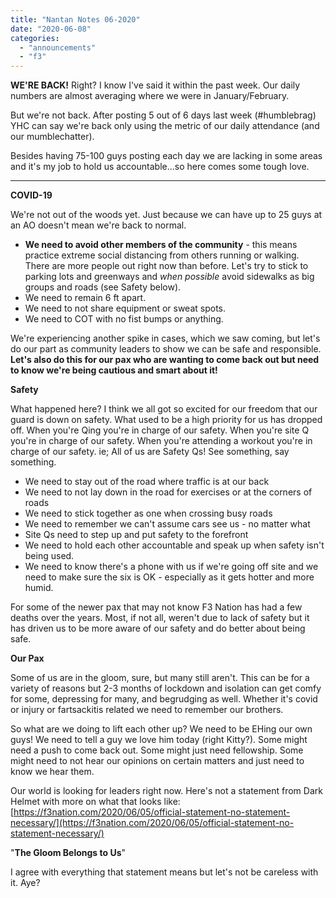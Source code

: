 ```yaml
---
title: "Nantan Notes 06-2020"
date: "2020-06-08"
categories: 
  - "announcements"
  - "f3"
---
```


**WE'RE BACK!** Right? I know I've said it within the past week. Our daily numbers are almost averaging where we were in January/February.

But we're not back. After posting 5 out of 6 days last week (#humblebrag) YHC can say we're back only using the metric of our daily attendance (and our mumblechatter).

Besides having 75-100 guys posting each day we are lacking in some areas and it's my job to hold us accountable...so here comes some tough love.

* * *

**COVID-19**

We're not out of the woods yet. Just because we can have up to 25 guys at an AO doesn't mean we're back to normal.

- **We need to avoid other members of the community** - this means practice extreme social distancing from others running or walking. There are more people out right now than before. Let's try to stick to parking lots and greenways and _when possible_ avoid sidewalks as big groups and roads (see Safety below).
- We need to remain 6 ft apart.
- We need to not share equipment or sweat spots.
- We need to COT with no fist bumps or anything.

We're experiencing another spike in cases, which we saw coming, but let's do our part as community leaders to show we can be safe and responsible. **Let's also do this for our pax who are wanting to come back out but need to know we're being cautious and smart about it!**

**Safety**

What happened here? I think we all got so excited for our freedom that our guard is down on safety. What used to be a high priority for us has dropped off. When you're Qing you're in charge of our safety. When you're site Q you're in charge of our safety. When you're attending a workout you're in charge of our safety. ie; All of us are Safety Qs! See something, say something.

- We need to stay out of the road where traffic is at our back
- We need to not lay down in the road for exercises or at the corners of roads
- We need to stick together as one when crossing busy roads
- We need to remember we can't assume cars see us - no matter what
- Site Qs need to step up and put safety to the forefront
- We need to hold each other accountable and speak up when safety isn't being used.
- We need to know there's a phone with us if we're going off site and we need to make sure the six is OK - especially as it gets hotter and more humid.

For some of the newer pax that may not know F3 Nation has had a few deaths over the years. Most, if not all, weren't due to lack of safety but it has driven us to be more aware of our safety and do better about being safe.

**Our Pax**

Some of us are in the gloom, sure, but many still aren't. This can be for a variety of reasons but 2-3 months of lockdown and isolation can get comfy for some, depressing for many, and begrudging as well. Whether it's covid or injury or fartsackitis related we need to remember our brothers.

So what are we doing to lift each other up? We need to be EHing our own guys! We need to tell a guy we love him today (right Kitty?). Some might need a push to come back out. Some might just need fellowship. Some might need to not hear our opinions on certain matters and just need to know we hear them.

Our world is looking for leaders right now. Here's not a statement from Dark Helmet with more on what that looks like: [https://f3nation.com/2020/06/05/official-statement-no-statement-necessary/](https://f3nation.com/2020/06/05/official-statement-no-statement-necessary/)

"**The Gloom Belongs to Us**"

I agree with everything that statement means but let's not be careless with it. Aye?
